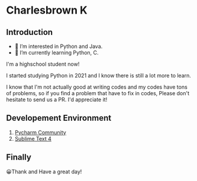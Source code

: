 # Charlesbrown K
## Introduction
- 👀 I’m interested in Python and Java.
- 🌱 I’m currently learning Python, C.

I'm a highschool student now!

I started studying Python in 2021 and I know there is still a lot more to learn.

I know that I'm not actually good at writing codes and my codes have tons of problems, so if you find a problem that have to fix in codes, Please don't hesitate to send us a PR. I'd appreciate it!


## Developement Environment

1. [Pycharm Community](https://www.jetbrains.com/ko-kr/pycharm/)
2. [Sublime Text 4](https://www.sublimetext.com/)


## Finally

😀Thank and Have a great day!
